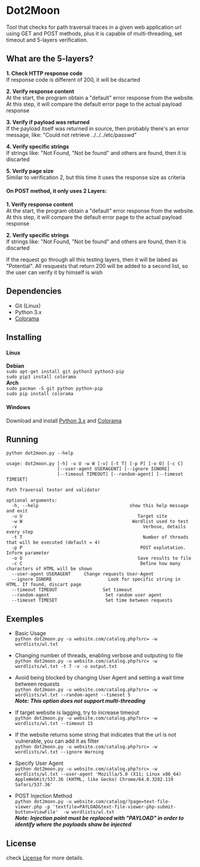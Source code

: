 # Dot2Moon
Tool that checks for path traversal traces in a given web application url using GET and POST methods, plus it is capable of multi-threading, set timeout and 5-layers verification.

## What are the 5-layers?

**1. Check HTTP response code**  
If response code is different of 200, it will be dscarted

**2. Verify response content**  
At the start, the program obtain a "default" error response from the website. At this step, it will compare the default error page to the actual payload response

**3. Verify if payload was returned**  
If the payload itself was returned in source, then probably there's an error message, like: "Could not retrieve ../../../etc/passwd"

**4. Verify specific strings**  
If strings like: "Not Found, "Not be found" and others are found, then it is discarted

**5. Verify page size**  
Similar to verification 2, but this time it uses the response size as criteria

#### On POST method, it only uses 2 Layers:   
**1. Verify response content**  
At the start, the program obtain a "default" error response from the website. At this step, it will compare the default error page to the actual payload response  

**2. Verify specific strings**  
If strings like: "Not Found, "Not be found" and others are found, then it is discarted

If the request go through all this testing layers, then it will be labed as "Potential". All resquests that return 200 will be added to a second list, so the user can verify it by himself is wish

## Dependencies
* Git (Linux)
* Python 3.x
* [Colorama](https://pypi.python.org/pypi/colorama)
 
## Installing
#### Linux
**Debian**  
`sudo apt-get install git python3 python3-pip`  
`sudo pip3 install colorama`  
**Arch**  
`sudo pacman -S git python python-pip`  
`sudo pip install colorama`  

#### Windows
Download and install [Python 3.x](https://www.python.org/downloads/windows/) and [Colorama](https://pypi.python.org/pypi/colorama)
## Running
`python dot2moon.py --help`  
```
usage: dot2moon.py [-h] -u U -w W [-v] [-t T] [-p P] [-o O] [-c C]
                   [--user-agent USERAGENT] [--ignore IGNORE]
                   [--timeout TIMEOUT] [--random-agent] [--timeset TIMESET]

Path Traversal tester and validator

optional arguments:
  -h, --help                                  show this help message and exit
  -u U                                           Target site
  -w W                                         Wordlist used to test
  -v                                               Verbose, details every step
  -t T                                             Number of threads that will be executed (default = 4)
  -p P                                            POST explotation. Inform parameter
  -o O                                           Save results to file
  -c C                                            Define how many characters of HTML will be shown
  --user-agent USERAGENT     Change requests User-Agent
  --ignore IGNORE                     Look for specific string in HTML. If found, discart page
  --timeout TIMEOUT                 Set timeout
  --random-agent                     Set random user agent
  --timeset TIMESET                  Set time between requests
```
## Exemples
* Basic Usage  
`python dot2moon.py -u website.com/catalog.php?src= -w wordlists/wl.txt`  

* Changing number of threads, enabling verbose and outputing to file  
`python dot2moon.py -u website.com/catalog.php?src= -w wordlists/wl.txt -t 7 -v -o output.txt`  

* Avoid being blocked by changing User Agent and setting a wait time between requests  
`python dot2moon.py -u website.com/catalog.php?src= -w wordlists/wl.txt --random-agent --timeset 5`  
***Note: This option does not support multi-threading***  

* If target website is lagging, try to increase timeout  
 `python dot2moon.py -u website.com/catalog.php?src= -w wordlists/wl.txt --timeout 15`  

* If the website returns some string that indicates that the url is not vulnerable, you can add it as filter  
`python dot2moon.py -u website.com/catalog.php?src= -w wordlists/wl.txt --ignore Warning`  

* Specify User Agent  
`python dot2moon.py -u website.com/catalog.php?src= -w wordlists/wl.txt --user-agent 'Mozilla/5.0 (X11; Linux x86_64) AppleWebKit/537.36 (KHTML, like Gecko) Chrome/64.0.3282.119 Safari/537.36'`  

* POST Injection Method  
`python dot2moon.py -u website.com/catalog/?page=text-file-viewer.php -p 'textfile=PAYLOAD&text-file-viewer-php-submit-button=ViewFile'  -w wordlists/wl.txt`  
***Note: Injection point must be replaced with "PAYLOAD" in order to identify where the payloads shaw be injected***

## License
check [License](https://github.com/PsiqueLabs/dot2moon/blob/master/LICENSE) for more details.  
